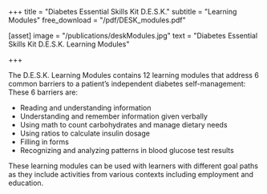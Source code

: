 +++
title = "Diabetes Essential Skills Kit D.E.S.K."
subtitle = "Learning Modules"
free_download = "/pdf/DESK_modules.pdf"

[asset]
  image = "/publications/deskModules.jpg"
  text = "Diabetes Essential Skills Kit D.E.S.K. Learning Modules"


+++

The D.E.S.K. Learning Modules contains 12 learning modules that address 6 common barriers to a patient’s independent diabetes self-management: These 6 barriers are:

- Reading and understanding information
- Understanding and remember information given verbally
- Using math to count carbohydrates and manage dietary needs
- Using ratios to calculate insulin dosage
- Filling in forms
- Recognizing and analyzing patterns in blood glucose test results  
  
These learning modules can be used with learners with different goal paths as they include activities from various contexts including employment and education.